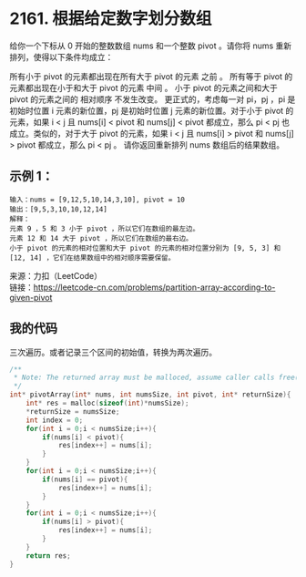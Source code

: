 # 2161. 根据给定数字划分数组
给你一个下标从 0 开始的整数数组 nums 和一个整数 pivot 。请你将 nums 重新排列，使得以下条件均成立：

所有小于 pivot 的元素都出现在所有大于 pivot 的元素 之前 。
所有等于 pivot 的元素都出现在小于和大于 pivot 的元素 中间 。
小于 pivot 的元素之间和大于 pivot 的元素之间的 相对顺序 不发生改变。
更正式的，考虑每一对 pi，pj ，pi 是初始时位置 i 元素的新位置，pj 是初始时位置 j 元素的新位置。对于小于 pivot 的元素，如果 i < j 且 nums[i] < pivot 和 nums[j] < pivot 都成立，那么 pi < pj 也成立。类似的，对于大于 pivot 的元素，如果 i < j 且 nums[i] > pivot 和 nums[j] > pivot 都成立，那么 pi < pj 。
请你返回重新排列 nums 数组后的结果数组。

## 示例 1：
```
输入：nums = [9,12,5,10,14,3,10], pivot = 10
输出：[9,5,3,10,10,12,14]
解释：
元素 9 ，5 和 3 小于 pivot ，所以它们在数组的最左边。
元素 12 和 14 大于 pivot ，所以它们在数组的最右边。
小于 pivot 的元素的相对位置和大于 pivot 的元素的相对位置分别为 [9, 5, 3] 和 [12, 14] ，它们在结果数组中的相对顺序需要保留。

```
来源：力扣（LeetCode）  
链接：https://leetcode-cn.com/problems/partition-array-according-to-given-pivot
## 我的代码
三次遍历。或者记录三个区间的初始值，转换为两次遍历。
```C
/**
 * Note: The returned array must be malloced, assume caller calls free().
 */
int* pivotArray(int* nums, int numsSize, int pivot, int* returnSize){
    int* res = malloc(sizeof(int)*numsSize);
    *returnSize = numsSize;
    int index = 0;
    for(int i = 0;i < numsSize;i++){
        if(nums[i] < pivot){
            res[index++] = nums[i];
        }
    }
    for(int i = 0;i < numsSize;i++){
        if(nums[i] == pivot){
            res[index++] = nums[i];
        }
    }
    for(int i = 0;i < numsSize;i++){
        if(nums[i] > pivot){
            res[index++] = nums[i];
        }
    }
    return res;
}
```
